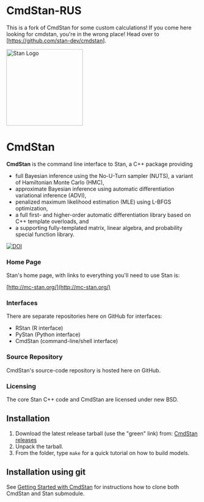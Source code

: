 # CmdStan-RUS

This is a fork of CmdStan for some custom calculations! If you come here looking for cmdstan, you're in the wrong place! Head over to [https://github.com/stan-dev/cmdstan].

<a href="http://mc-stan.org">
<img src="https://raw.githubusercontent.com/stan-dev/logos/master/logo.png" width=200 alt="Stan Logo"/>
</a>

# CmdStan

<b>CmdStan</b> is the command line interface to Stan, a C++ package providing

* full Bayesian inference using the No-U-Turn sampler (NUTS), a variant of Hamiltonian Monte Carlo (HMC),
* approximate Bayesian inference using automatic differentiation variational inference (ADVI),
* penalized maximum likelihood estimation (MLE) using L-BFGS optimization,
* a full first- and higher-order automatic differentiation library based on C++ template overloads, and
* a supporting fully-templated matrix, linear algebra, and probability special function library.

[![DOI](https://zenodo.org/badge/16967338.svg)](https://zenodo.org/badge/latestdoi/16967338)

### Home Page
Stan's home page, with links to everything you'll need to use Stan is:

[http://mc-stan.org/](http://mc-stan.org/)

### Interfaces
There are separate repositories here on GitHub for interfaces:
* RStan (R interface)
* PyStan (Python interface)
* CmdStan (command-line/shell interface)

### Source Repository
CmdStan's source-code repository is hosted here on GitHub.

### Licensing
The core Stan C++ code and CmdStan are licensed under new BSD.


## Installation
1. Download the latest release tarball (use the "green" link) from: [CmdStan releases](https://github.com/stan-dev/cmdstan/releases)
2. Unpack the tarball.
3. From the folder, type `make` for a quick tutorial on how to build models.

## Installation using git
See [Getting Started with
CmdStan](https://github.com/stan-dev/cmdstan/wiki/Getting-Started-with-CmdStan) for instructions how to clone both CmdStan and Stan submodule.
